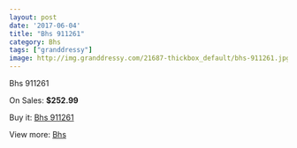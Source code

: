 ```yaml
---
layout: post
date: '2017-06-04'
title: "Bhs 911261"
category: Bhs
tags: ["granddressy"]
image: http://img.granddressy.com/21687-thickbox_default/bhs-911261.jpg
---
```

Bhs 911261

On Sales: **$252.99**
<a href="https://www.granddressy.com/en/bhs/20652-bhs-911261.html"><amp-img layout="responsive" width="600" height="600" src="//img.granddressy.com/21687-thickbox_default/bhs-911261.jpg" alt="Bhs 911261 0" /></a>

Buy it: [Bhs 911261](https://www.granddressy.com/en/bhs/20652-bhs-911261.html "Bhs 911261")

View more: [Bhs](https://www.granddressy.com/en/268-bhs "Bhs")